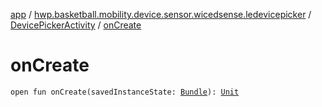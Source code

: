 [app](../../index.md) / [hwp.basketball.mobility.device.sensor.wicedsense.ledevicepicker](../index.md) / [DevicePickerActivity](index.md) / [onCreate](.)

# onCreate

`open fun onCreate(savedInstanceState: `[`Bundle`](https://developer.android.com/reference/android/os/Bundle.html)`): `[`Unit`](https://kotlinlang.org/api/latest/jvm/stdlib/kotlin/-unit/index.html)